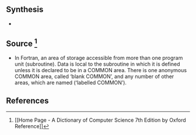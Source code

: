 ## Synthesis
- 
## Source [^1]
- In Fortran, an area of storage accessible from more than one program unit (subroutine). Data is local to the subroutine in which it is defined unless it is declared to be in a COMMON area. There is one anonymous COMMON area, called ‘blank COMMON’, and any number of other areas, which are named (‘labelled COMMON’).
## References

[^1]: [[Home Page - A Dictionary of Computer Science 7th Edition by Oxford Reference]]